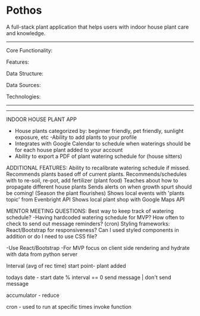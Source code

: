 # Pothos
A full-stack plant application that helps users with indoor house plant care and knowledge.
***************************************************************************************************************

Core Functionality:


Features:


Data Structure:


Data Sources:

Technologies:


***************************************************************************************************************
***************************************************************************************************************

INDOOR HOUSE PLANT APP
- House plants categorized by: beginner friendly, pet friendly, sunlight exposure, etc
-Ability to add plants to your profile
- Integrates with Google Calendar to schedule when waterings should be for each house plant added to your account
- Ability to export a PDF of plant watering schedule for (house sitters)

ADDITIONAL FEATURES:
Ability to recalibrate watering schedule if missed.
Recommends plants based off of current plants.
Recommends/schedules with to re-soil, re-pot, add fertilizer (plant food)
Teaches about how to propagate different house plants
Sends alerts on when growth spurt should be coming! (Season the plant flourishes)
Shows local events with 'plants topic' from Evenbright API
Shows local plant shop with Google Maps API

MENTOR MEETING QUESTIONS:
Best way to keep track of watering schedule?
 -Having hardcoded watering schedule for MVP?
How often to check to send out message reminders? (cron)
Styling frameworks: React/Bootstrap for responsiveness? Can I used styled components
 in addition or do I need to use CSS file?

 -Use React/Bootstrap
 -For MVP focus on client side rendering and hydrate with data from python server

Interval (avg of rec time) 
start point- plant added

todays date - start date % interval == 0
send message | don't send message

accumulator - reduce

cron - used to run at specific times invoke function 

